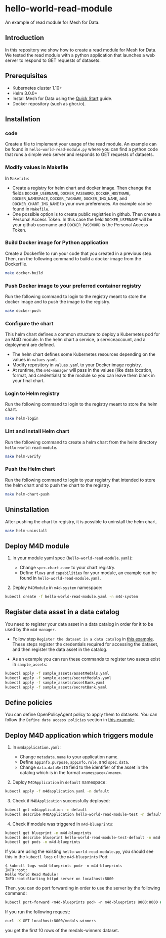 # hello-world-read-module

An example of read module for Mesh for Data.

<!-- ## A Helm Chart for an example Mesh for Data module -->

## Introduction

In this repository we show how to create a read module for Mesh for Data. We tested the read module with a python application that launches a web server to respond to GET requests of datasets.
<!-- This helm chart defines a common structure to deploy a Kubernetes pod for an M4D module.
In the helm chart a service, a serviceaccount, and a deployment are defined.

The configuration for the chart is in the values file. -->

## Prerequisites

- Kubernetes cluster 1.10+
- Helm 3.0.0+
- Install Mesh for Data using the [Quick Start](https://607574aac73ac7a843dd6009--mesh-for-data.netlify.app/get-started/quickstart/) guide.
- Docker repository (such as ghcr.io).

## Installation

### code
Create a file to implement your usage of the read module. An example can be found in `hello-world-read-module.py` where you can find a python code that runs a simple web server and responds to GET requests of datasets.  

### Modify values in Makefile

In `Makefile`:
- Create a registry for helm chart and docker image. Then change the fields `DOCKER_USERNAME`, `DOCKER_PASSWORD`, `DOCKER_HOSTNAME`, `DOCKER_NAMESPACE`, `DOCKER_TAGNAME`, `DOCKER_IMG_NAME`, and `DOCKER_CHART_IMG_NAME` to your own preferences. An example can be found in `Makefile`.
- One possible option is to create public registries in github. Then create a Personal Access Token. In this case the field `DOCKER_USERNAME` will be your github username and `DOCKER_PASSWORD` is the Personal Access Token.

### Build Docker image for Python application

Create a Dockerfile to run your code that you created in a previous step. Then, run the following command to build a docker image from the Dockerfile.

```bash
make docker-build
```

### Push Docker image to your preferred container registry

Run the following command to login to the registry meant to store the docker image and to push the image to the registry.

```bash
make docker-push
```

### Configure the chart
This helm chart defines a common structure to deploy a Kubernetes pod for an M4D module.
In the helm chart a service, a serviceaccount, and a deployment are defined.

- The helm chart defines some Kubernetes resources depending on the values in `values.yaml`.
- Modify repository in `values.yaml` to your Docker image registry.
- At runtime, the `m4d-manager` will pass in the values (like data location, format, and credentials) to the module so you can leave them blank in your final chart.

### Login to Helm registry

Run the following command to login to the registry meant to store the helm chart.

```bash
make helm-login
```

### Lint and install Helm chart

Run the following command to create a helm chart from the helm directory `hello-world-read-module`.

```bash
make helm-verify
```

### Push the Helm chart

Run the following command to login to your registry that intended to store the helm chart and to push the chart to the registry.

```bash
make helm-chart-push
```

## Uninstallation

After pushing the chart to registry, it is possible to uninstall the helm chart.

```bash
make helm-uninstall
```

## Deploy M4D module
1. In your module yaml spec (`hello-world-read-module.yaml`):
    - Change `spec.chart.name` to your chart registry.
    - Define `flows` and `capabilities` for your module, an example can be found in `hello-world-read-module.yaml`. 

2. Deploy `M4DModule` in `m4d-system` namespace:
```bash
kubectl create -f hello-world-read-module.yaml -n m4d-system
```

## Register data asset in a data catalog

You need to register your data asset in a data catalog in order for it to be used by the `m4d-manager`.

- Follow step `Register the dataset in a data catalog` in [this example](https://607573df9860bf9afcf4805b--mesh-for-data.netlify.app/samples/notebook/#define-data-access-policies). These steps register the credentials required for accessing the dataset, and then register the data asset in the catalog.

- As an example you can run these commands to register two assets exist in `sample_assets`:
```bash
kubectl apply -f sample_assets/assetMedals.yaml
kubectl apply -f sample_assets/secretMedals.yaml
kubectl apply -f sample_assets/assetBank.yaml
kubectl apply -f sample_assets/secretBank.yaml
```

## Define policies

You can define OpenPolicyAgent policy to apply them to datasets. You can follow the `Define data access policies` section in [this example](https://607573df9860bf9afcf4805b--mesh-for-data.netlify.app/samples/notebook/#define-data-access-policies).

## Deploy M4D application which triggers module
1. In `m4dapplication.yaml`:
    - Change `metadata.name` to your application name.
    - Define `appInfo.purpose`, `appInfo.role`, and `spec.data`.
    - Change `data.dataSetID` field to the identifier of the asset in the catalog which is in the format `<namespace>/<name>`.
 
2.  Deploy `M4DApplication` in `default` namespace:
```bash
kubectl apply -f m4dapplication.yaml -n default
```
3.  Check if `M4DApplication` successfully deployed:
```bash
kubectl get m4dapplication -n default
kubectl describe M4DApplication hello-world-read-module-test -n default
```

4.  Check if module was triggered in `m4d-blueprints`:
```bash
kubectl get blueprint -n m4d-blueprints
kubectl describe blueprint hello-world-read-module-test-default -n m4d-blueprints
kubectl get pods -n m4d-blueprints
```
If you are using the existing `hello-world-read-module.py`, you should see this in the `kubectl logs` of the `m4d-blueprints` Pod:
```
$ kubectl logs <m4d-blueprints pod> -n m4d-blueprints
INFO:root:
Hello World Read Module!
INFO:root:Starting httpd server on localhost:8000
```

Then, you can do port forwarding in order to use the server by the following command:

```bash
kubectl port-forward <m4d-blueprints pod> -n m4d-blueprints 8000:8000 &
```

If you run the following request:
```bash
curl -X GET localhost:8000/medals-winners
```
you get the first 10 rows of the medals-winners dataset.
